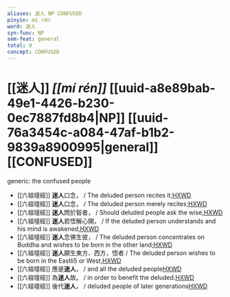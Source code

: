 ```yaml
---
aliases: 迷人 NP CONFUSED
pinyin: mí rén
word: 迷人
syn-func: NP
sem-feat: general
total: 9
concept: CONFUSED 
---
```

# [[迷人]] *[[mí rén]]*  [[uuid-a8e89bab-49e1-4426-b230-0ec7887fd8b4|NP]] [[uuid-76a3454c-a084-47af-b1b2-9839a8900995|general]] [[CONFUSED]]
generic: the confused people
 - [[六祖壇經]] **迷人**口念， / The deluded person recites it;[HXWD](https://hxwd.org/textview.html?location=KR6q0082_T_001-0340a.41)
 - [[六祖壇經]] **迷人**口念， / The deluded person merely recites;[HXWD](https://hxwd.org/textview.html?location=KR6q0082_T_001-0340a.7)
 - [[六祖壇經]] **迷人**問於智者， / Should deluded people ask the wise,[HXWD](https://hxwd.org/textview.html?location=KR6q0082_T_001-0340b.85)
 - [[六祖壇經]] **迷人**若悟解心開， / If the deluded person understands and his mind is awakened,[HXWD](https://hxwd.org/textview.html?location=KR6q0082_T_001-0340b.88)
 - [[六祖壇經]] **迷人**念佛生彼， / The deluded person concentrates on Buddha and wishes to be born in the other land;[HXWD](https://hxwd.org/textview.html?location=KR6q0082_T_001-0341b.38)
 - [[六祖壇經]] **迷人**願生東方、西方，悟者 / The deluded person wishes to be born in the Eastli5 or West,[HXWD](https://hxwd.org/textview.html?location=KR6q0082_T_001-0341b.46)
 - [[六祖壇經]] 應是**迷人**， / and all the deluded people[HXWD](https://hxwd.org/textview.html?location=KR6q0082_T_001-0341c.32)
 - [[六祖壇經]] 為**迷人**故。 / in order to benefit the deluded.[HXWD](https://hxwd.org/textview.html?location=KR6q0082_T_001-0342c.100)
 - [[六祖壇經]] 後代**迷人**， / deluded people of later generations[HXWD](https://hxwd.org/textview.html?location=KR6q0082_T_001-0344c.36)